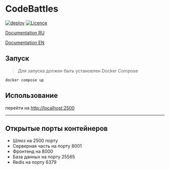 # CodeBattles

[![deploy](https://github.com/doctorixx/CodeBattles/actions/workflows/deploy.yml/badge.svg?branch=master)](https://github.com/doctorixx/CodeBattles/actions/workflows/deploy.yml)
[![Licence](https://img.shields.io/github/license/CodeBattles-nn/CodeBattles?style=flat)](./LICENSE)

[Documentation RU](https://doctorixx.gitbook.io/codebattles/)

[Documentation EN](https://doctorixx.gitbook.io/codebattles/v/en) 

## Запуск

> Для запуска должен быть установлен Docker Compose

```shell
docker compose up
```

## Использование
перейти на [http://localhost:2500](http://localhost:2500)
___


## Открытые порты контейнеров

- Шлюз на 2500 порту
- Серверная часть на порту 8001
- Фронтенд на 8000
- База данных на порту 25565
- Redis на порту 6379
